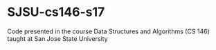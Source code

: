 # SJSU-cs146-s17
Code presented in the course Data Structures and Algorithms (CS 146) taught at San Jose State University
